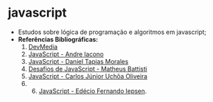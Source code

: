 # javascript
* Estudos sobre lógica de programação e algoritmos em javascript;
* **Referências Bibliográficas:**
  1. [DevMedia](https://www.devmedia.com.br/)
  2. [JavaScript - Andre Iacono](https://www.udemy.com/course/aprenda-javascript-em-7-dias/)
  3. [JavaScript - Daniel Tapias Morales](https://www.udemy.com/course/logica-de-programacao-com-javascript-iniciando-no-frontend/?utm_source=adwords&utm_medium=udemyads&utm_campaign=Webindex_Catchall_la.PT_cc.BR&utm_term=_._ag_114148736799_._ad_485704569539_._de_c_._dm__._pl__._ti_dsa-510684693277_._li_1001538_._pd__._&gad_source=1&gclid=EAIaIQobChMIvuGqj_CTggMVIgV9Ch3HYwuvEAAYASAAEgIYh_D_BwE)
  4. [Desafios de JavaScript - Matheus Battisti](https://www.udemy.com/course/desafios-de-javascript-entrevistas-e-testes-tecnicos/)
  5. [JavaScript - Carlos Júnior Uchôa Oliveira](https://www.udemy.com/course/fundamentos-do-javascript/)
  6. 6. [JavaScript - Edécio Fernando Iepsen](https://www.amazon.com.br/L%C3%B3gica-Programa%C3%A7%C3%A3o-Algoritmos-com-JavaScript/dp/6586057906).
